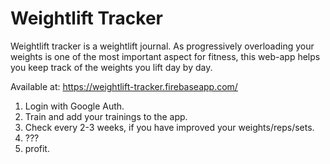 # Weightlift Tracker

 Weightlift tracker is a weightlift journal. As progressively overloading your weights is one of the most important aspect for fitness, this web-app helps you keep track of the weights you lift day by day. 
 
 Available at: https://weightlift-tracker.firebaseapp.com/
 
 1. Login with Google Auth.
 2. Train and add your trainings to the app.
 3. Check every 2-3 weeks, if you have improved your weights/reps/sets.
 4. ???
 5. profit.
